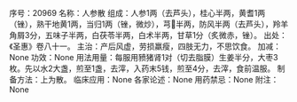 序号：20969
名称：人参散
组成：人参1两（去芦头），桂心半两，黄耆1两（锉），熟干地黄1两，当归1两（锉，微炒），芎半两，防风半两（去芦头），羚羊角屑3分，五味子半两，白茯苓半两，白术半两，甘草1分（炙微赤，锉）。
出处：《圣惠》卷八十一。
主治：产后风虚，劳损羸瘦，四肢无力，不思饮食。
加减：None
功效：None
用法用量：每服用豮猪肾1对（切去脂膜）生姜半分，大枣3枚。先以水2大盏，煎至1盏，去滓，入药末5钱，煎至4分，去滓，食前温服。
制备方法：上为散。
临床应用：None
各家论述：None
用药禁忌：None
附注：None
